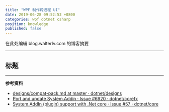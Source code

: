 ```yaml
---
title: "WPF 制作跨进程 UI"
date: 2019-06-28 09:52:53 +0800
categories: wpf dotnet csharp
position: knowledge
published: false
---
```


在此处编辑 blog.walterlv.com 的博客摘要

---

<div id="toc"></div>

## 标题

---

**参考资料**

- [designs/compat-pack.md at master · dotnet/designs](https://github.com/dotnet/designs/blob/master/accepted/compat-pack/compat-pack.md)
- [Port and update System.Addin · Issue #6920 · dotnet/corefx](https://github.com/dotnet/corefx/issues/6920)
- [System.AddIn (plugin) support with .Net core · Issue #57 · dotnet/core](https://github.com/dotnet/core/issues/57)
